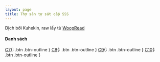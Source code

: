 ```yaml
---
layout: page
title: Thợ săn tự sát cấp SSS
---
```


Dịch bởi Kuhekin, raw lấy từ [WoopRead](https://woopread.com/)

#### Danh sách
[C7](https://kuhekin.github.io/2022/01/18/th%E1%BB%A3-s%C4%83n-t%E1%BB%B1-s%C3%A1t-c%E1%BA%A5p-sss-chap-7){: .btn .btn-outline }
[C8](https://kuhekin.github.io/2022/01/18/th%E1%BB%A3-s%C4%83n-t%E1%BB%B1-s%C3%A1t-c%E1%BA%A5p-sss-chap-8){: .btn .btn-outline }
[C9](https://kuhekin.github.io/2022/01/18/th%E1%BB%A3-s%C4%83n-t%E1%BB%B1-s%C3%A1t-c%E1%BA%A5p-sss-chap-9){: .btn .btn-outline }
[C10](https://kuhekin.github.io/2022/01/19/th%E1%BB%A3-s%C4%83n-t%E1%BB%B1-s%C3%A1t-c%E1%BA%A5p-sss-chap10){: .btn .btn-outline }
